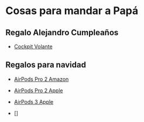 # Cosas para mandar a Papá

## Regalo Alejandro Cumpleaños

- [Cockpit Volante]()


## Regalos para navidad
- [AirPods Pro 2 Amazon](https://www.amazon.es/Apple-MQD83TY-A-AirPods-Pro-2-%C2%AA-generaci%C3%B3n/dp/B0BDK9X2ZC/ref=sr_1_1?keywords=airpods+pro+2&qid=1670524775&sprefix=airpo%2Cspecialty-aps%2C97&sr=8-1)

- [AirPods Pro 2 Apple](https://www.apple.com/es/shop/product/MQD83TY/A/airpods-pro)

- [AirPods 3 Apple](https://www.apple.com/es/shop/product/MPNY3TY/A/airpods-3%C2%AA-generaci%C3%B3n-con-estuche-de-carga-lightning)

- []